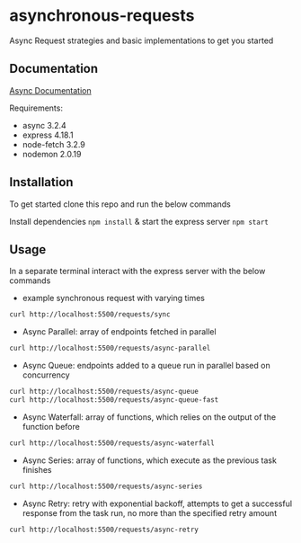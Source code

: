 # asynchronous-requests

Async Request strategies and basic implementations to get you started

## Documentation

[Async Documentation](https://caolan.github.io/async/v3/)

Requirements:

- async 3.2.4
- express 4.18.1
- node-fetch 3.2.9
- nodemon 2.0.19

## Installation

To get started clone this repo and run the below commands

Install dependencies
`npm install`
& start the express server
`npm start`

## Usage

In a separate terminal interact with the express server with the below commands

- example synchronous request with varying times

```bash
curl http://localhost:5500/requests/sync
```

- Async Parallel: array of endpoints fetched in parallel

```bash
curl http://localhost:5500/requests/async-parallel
```

- Async Queue: endpoints added to a queue run in parallel based on concurrency

```bash
curl http://localhost:5500/requests/async-queue
curl http://localhost:5500/requests/async-queue-fast
```

- Async Waterfall: array of functions, which relies on the output of the function before

```bash
curl http://localhost:5500/requests/async-waterfall
```

- Async Series: array of functions, which execute as the previous task finishes

```bash
curl http://localhost:5500/requests/async-series
```

- Async Retry: retry with exponential backoff, attempts to get a successful response from the task run, no more than the specified retry amount

```bash
curl http://localhost:5500/requests/async-retry
```
